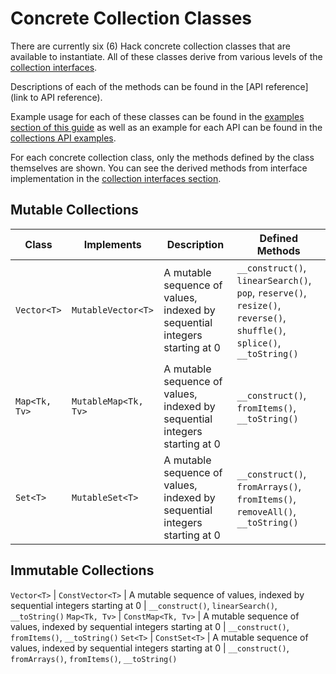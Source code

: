 # Concrete Collection Classes

There are currently six (6) Hack concrete collection classes that are available to instantiate. All of these classes derive from various levels of the [collection interfaces](./interfaces.md). 

Descriptions of each of the methods can be found in the [API reference](link to API reference).

Example usage for each of these classes can be found in the [examples section of this guide](./examples.md) as well as an example for each API can be found in the [collections API examples](../../api-examples/collections-examples).

For each concrete collection class, only the methods defined by the class themselves are shown. You can see the derived methods from interface implementation in the [collection interfaces section](./interfaces.md).

## Mutable Collections

Class | Implements | Description | Defined Methods
------|------------|-------------|----------------
`Vector<T>` | `MutableVector<T>` | A mutable sequence of values, indexed by sequential integers starting at 0 | `__construct()`, `linearSearch()`, `pop`, `reserve()`, `resize()`, `reverse()`, `shuffle()`, `splice()`, `__toString()`
`Map<Tk, Tv>` | `MutableMap<Tk, Tv>` | A mutable sequence of values, indexed by sequential integers starting at 0 | `__construct()`, `fromItems()`, `__toString()`
`Set<T>` | `MutableSet<T>` | A mutable sequence of values, indexed by sequential integers starting at 0 | `__construct()`, `fromArrays()`, `fromItems()`, `removeAll()`, `__toString()`

## Immutable Collections

`Vector<T>` | `ConstVector<T>` | A mutable sequence of values, indexed by sequential integers starting at 0 | `__construct()`, `linearSearch()`, `__toString()`
`Map<Tk, Tv>` | `ConstMap<Tk, Tv>` | A mutable sequence of values, indexed by sequential integers starting at 0 | `__construct()`, `fromItems()`, `__toString()`
`Set<T>` | `ConstSet<T>` | A mutable sequence of values, indexed by sequential integers starting at 0 | `__construct()`, `fromArrays()`, `fromItems()`, `__toString()`

